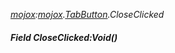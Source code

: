 _[mojox](../../modules/mojox/mojox-module.md):[mojox](../../modules/mojox/mojox-module.md).[TabButton](../../modules/mojox/mojox-tabbutton.md).CloseClicked_
##### Field CloseClicked:Void()
